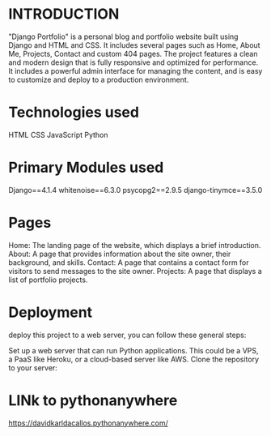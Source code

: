 # INTRODUCTION 

"Django Portfolio" is a personal  blog and portfolio website built using Django and HTML and CSS. It includes several pages such as Home, About Me, Projects, Contact and custom 404 pages. The project features a clean and modern design that is fully responsive and optimized for performance. It includes a powerful admin interface for managing the content, and is easy to customize and deploy to a production environment.

# Technologies used
HTML
CSS
JavaScript
Python

# Primary Modules used
Django==4.1.4
whitenoise==6.3.0
psycopg2==2.9.5
django-tinymce==3.5.0

# Pages
Home: The landing page of the website, which displays a brief introduction.
About: A page that provides information about the site owner, their background, and skills.
Contact: A page that contains a contact form for visitors to send messages to the site owner.
Projects: A page that displays a list of portfolio projects.

# Deployment

deploy this project to a web server, you can follow these general steps:

Set up a web server that can run Python applications. This could be a VPS, a PaaS like Heroku, or a cloud-based server like AWS.
Clone the repository to your server:

# LINk to pythonanywhere

https://davidkarldacallos.pythonanywhere.com/

